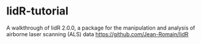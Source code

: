 # lidR-tutorial
A walkthrough of lidR 2.0.0, a package for the manipulation and analysis of airborne laser scanning (ALS) data
https://github.com/Jean-Romain/lidR
